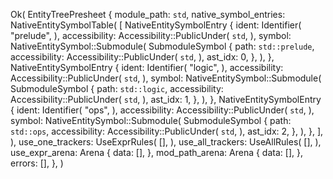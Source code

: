 Ok(
    EntityTreePresheet {
        module_path: `std`,
        native_symbol_entries: NativeEntitySymbolTable(
            [
                NativeEntitySymbolEntry {
                    ident: Identifier(
                        "prelude",
                    ),
                    accessibility: Accessibility::PublicUnder(
                        `std`,
                    ),
                    symbol: NativeEntitySymbol::Submodule(
                        SubmoduleSymbol {
                            path: `std::prelude`,
                            accessibility: Accessibility::PublicUnder(
                                `std`,
                            ),
                            ast_idx: 0,
                        },
                    ),
                },
                NativeEntitySymbolEntry {
                    ident: Identifier(
                        "logic",
                    ),
                    accessibility: Accessibility::PublicUnder(
                        `std`,
                    ),
                    symbol: NativeEntitySymbol::Submodule(
                        SubmoduleSymbol {
                            path: `std::logic`,
                            accessibility: Accessibility::PublicUnder(
                                `std`,
                            ),
                            ast_idx: 1,
                        },
                    ),
                },
                NativeEntitySymbolEntry {
                    ident: Identifier(
                        "ops",
                    ),
                    accessibility: Accessibility::PublicUnder(
                        `std`,
                    ),
                    symbol: NativeEntitySymbol::Submodule(
                        SubmoduleSymbol {
                            path: `std::ops`,
                            accessibility: Accessibility::PublicUnder(
                                `std`,
                            ),
                            ast_idx: 2,
                        },
                    ),
                },
            ],
        ),
        use_one_trackers: UseExprRules(
            [],
        ),
        use_all_trackers: UseAllRules(
            [],
        ),
        use_expr_arena: Arena {
            data: [],
        },
        mod_path_arena: Arena {
            data: [],
        },
        errors: [],
    },
)